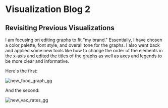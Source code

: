 # Visualization Blog 2
## Revisiting Previous Visualizations

I am focusing on editing graphs to fit "my brand." Essentially, I have chosen a color palette, font style, and overall tone for the graphs. I also went back and applied some new tools like how to change the order of the elements in the x-axis and edited the titles of the graphs as well as axes and legends to be more clear and informative. 

Here's the first:  

![new_food_graph_gg](https://user-images.githubusercontent.com/114178058/206868576-5a3519e2-d2a0-4815-b623-dcd808cc004e.png)


And the second:


![new_vax_rates_gg](https://user-images.githubusercontent.com/114178058/204652607-a08f9a6e-e725-474f-adff-703a5c69e109.png)
